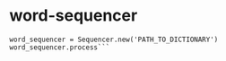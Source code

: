 # word-sequencer
```require '/sequencer.rb'
word_sequencer = Sequencer.new('PATH_TO_DICTIONARY')
word_sequencer.process```
